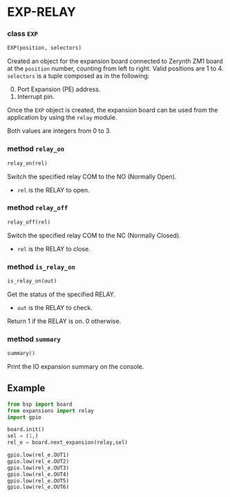 # EXP-RELAY

### class `EXP`
```python
EXP(position, selectors)
```

Created an object for the expansion board connected to Zerynth ZM1 board at the `position` number, counting from left to right. Valid positions are 1 to 4.
`selectors` is a tuple composed as in the following:

0. Port Expansion (PE) address.
1. Interrupt pin.

Once the `EXP` object is created, the expansion board can be used from the application by using the `relay` module.

Both values are integers from 0 to 3.

### method `relay_on` 
```python
relay_on(rel)
```
Switch the specified relay COM to the NO (Normally Open).

* `rel` is the RELAY to open.

### method `relay_off`
```python
relay_off(rel)
```
Switch the specified relay COM to the NC (Normally Closed).

* `rel` is the RELAY to close.

### method `is_relay_on`
```python
is_relay_on(out)
```
Get the status of the specified RELAY.

* `out` is the RELAY to check.

Return 1 if the RELAY is on. 0 otherwise.

### method `summary`
```python
summary()
```
Print the IO expansion summary on the console.

## Example
```python
from bsp import board
from expansions import relay
import gpio

board.init()
sel = (1,)
rel_e = board.next_expansion(relay,sel)

gpio.low(rel_e.OUT1)
gpio.low(rel_e.OUT2)
gpio.low(rel_e.OUT3)
gpio.low(rel_e.OUT4)
gpio.low(rel_e.OUT5)
gpio.low(rel_e.OUT6)
```
